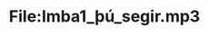 ---
title: File:Imba1_þú_segir.mp3
recording of: þú segir
reading speed: slow
speaker: Imba
license: CC0
---